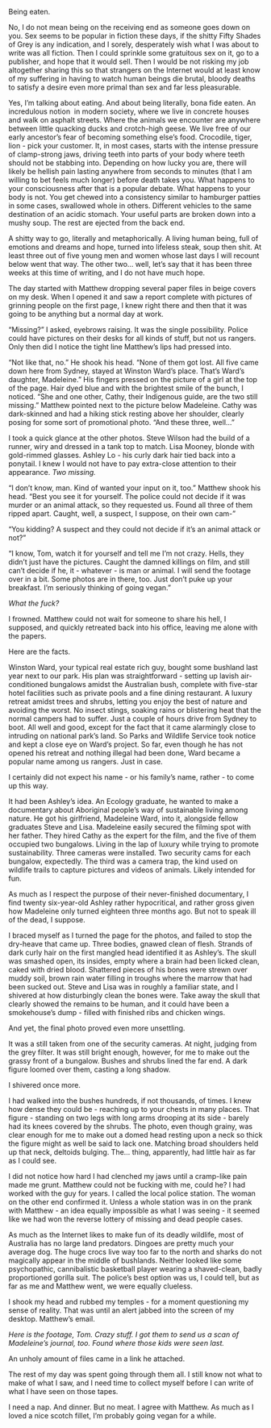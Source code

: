 Being eaten. 



No, I do not mean being on the receiving end as someone goes down on you. Sex seems to be popular in fiction these days, if the shitty Fifty Shades of Grey is any indication, and I sorely, desperately wish what I was about to write was all fiction. Then I could sprinkle some gratuitous sex on it, go to a publisher, and hope that it would sell. Then I would be not risking my job altogether sharing this so that strangers on the Internet would at least know of my suffering in having to watch human beings die brutal, bloody deaths to satisfy a desire even more primal than sex and far less pleasurable. 



Yes, I’m talking about eating. And about being literally, bona fide eaten. An incredulous notion  in modern society, where we live in concrete houses and walk on asphalt streets. Where the animals we encounter are anywhere between little quacking ducks and crotch-high geese. We live free of our early ancestor’s fear of becoming something else’s food. Crocodile, tiger, lion - pick your customer. It, in most cases, starts with the intense pressure of clamp-strong jaws, driving teeth into parts of your body where teeth should not be stabbing into. Depending on how lucky you are, there will likely be hellish pain lasting anywhere from seconds to minutes (that I am willing to bet feels much longer) before death takes you. What happens to your consciousness after that is a popular debate. What happens to your body is not. You get chewed into a consistency similar to hamburger patties in some cases, swallowed whole in others. Different vehicles to the same destination of an acidic stomach. Your useful parts are broken down into a mushy soup. The rest are ejected from the back end. 



A shitty way to go, literally and metaphorically. A living human being, full of emotions and dreams and hope, turned into lifeless steak, soup then shit. At least three out of five young men and women whose last days I will recount below went that way. The other two… well, let’s say that it has been three weeks at this time of writing, and I do not have much hope. 



The day started with Matthew dropping several paper files in beige covers on my desk. When I opened it and saw a report complete with pictures of grinning people on the first page, I knew right there and then that it was going to be anything but a normal day at work. 



“Missing?” I asked, eyebrows raising. It was the single possibility. Police could have pictures on their desks for all kinds of stuff, but not us rangers. Only then did I notice the tight line Matthew’s lips had pressed into. 



“Not like that, no.” He shook his head. “None of them got lost. All five came down here from Sydney, stayed at Winston Ward’s place. That’s Ward’s daughter, Madeleine.” His fingers pressed on the picture of a girl at the top of the page. Hair dyed blue and with the brightest smile of the bunch, I noticed. “She and one other, Cathy, their Indigenous guide, are the two still missing.” Matthew pointed next to the picture below Madeleine. Cathy was dark-skinned and had a hiking stick resting above her shoulder, clearly posing for some sort of promotional photo. “And these three, well…”



I took a quick glance at the other photos. Steve Wilson had the build of a runner, wiry and dressed in a tank top to match. Lisa Mooney, blonde with gold-rimmed glasses. Ashley Lo - his curly dark hair tied back into a ponytail. I knew I would not have to pay extra-close attention to their appearance. *Two missing.* 



“I don’t know, man. Kind of wanted your input on it, too.” Matthew shook his head. “Best you see it for yourself. The police could not decide if it was murder or an animal attack, so they requested us. Found all three of them ripped apart. Caught, well, a suspect, I suppose, on their own cam-”



“You kidding? A suspect and they could not decide if it’s an animal attack or not?” 



“I know, Tom, watch it for yourself and tell me I’m not crazy. Hells, they didn’t just have the pictures. Caught the damned killings on film, and still can’t decide if he, it - whatever - is man or animal. I will send the footage over in a bit. Some photos are in there, too. Just don’t puke up your breakfast. I’m seriously thinking of going vegan.”



*What the fuck?*



I frowned. Matthew could not wait for someone to share his hell, I supposed, and quickly retreated back into his office, leaving me alone with the papers. 



Here are the facts. 



Winston Ward, your typical real estate rich guy, bought some bushland last year next to our park. His plan was straightforward - setting up lavish air-conditioned bungalows amidst the Australian bush, complete with five-star hotel facilities such as private pools and a fine dining restaurant. A luxury retreat amidst trees and shrubs, letting you enjoy the best of nature and avoiding the worst. No insect stings, soaking rains or blistering heat that the normal campers had to suffer. Just a couple of hours drive from Sydney to boot. All well and good, except for the fact that it came alarmingly close to intruding on national park’s land. So Parks and Wildlife Service took notice and kept a close eye on Ward’s project. So far, even though he has not opened his retreat and nothing illegal had been done, Ward became a popular name among us rangers. Just in case. 



I certainly did not expect his name - or his family’s name, rather - to come up this way. 



It had been Ashley’s idea. An Ecology graduate, he wanted to make a documentary about Aboriginal people’s way of sustainable living among nature. He got his girlfriend, Madeleine Ward, into it, alongside fellow graduates Steve and Lisa. Madeleine easily secured the filming spot with her father. They hired Cathy as the expert for the film, and the five of them occupied two bungalows. Living in the lap of luxury while trying to promote sustainability. Three cameras were installed. Two security cams for each bungalow, expectedly. The third was a camera trap, the kind used on wildlife trails to capture pictures and videos of animals. Likely intended for fun. 



As much as I respect the purpose of their never-finished documentary, I find twenty six-year-old Ashley rather hypocritical, and rather gross given how Madeleine only turned eighteen three months ago. But not to speak ill of the dead, I suppose. 



I braced myself as I turned the page for the photos, and failed to stop the dry-heave that came up. Three bodies, gnawed clean of flesh. Strands of dark curly hair on the first mangled head identified it as Ashley’s. The skull was smashed open, its insides, empty where a brain had been licked clean, caked with dried blood. Shattered pieces of his bones were strewn over muddy soil, brown rain water filling in troughs where the marrow that had been sucked out. Steve and Lisa was in roughly a familiar state, and I shivered at how disturbingly clean the bones were. Take away the skull that clearly showed the remains to be human, and it could have been a smokehouse’s dump - filled with finished ribs and chicken wings. 



And yet, the final photo proved even more unsettling. 



It was a still taken from one of the security cameras. At night, judging from the grey filter. It was still bright enough, however, for me to make out the grassy front of a bungalow. Bushes and shrubs lined the far end. A dark figure loomed over them, casting a long shadow. 



I shivered once more. 



I had walked into the bushes hundreds, if not thousands, of times. I knew how dense they could be - reaching up to your chests in many places. That figure - standing on two legs with long arms drooping at its side - barely had its knees covered by the shrubs. The photo, even though grainy, was clear enough for me to make out a domed head resting upon a neck so thick the figure might as well be said to lack one. Matching broad shoulders held up that neck, deltoids bulging. The… thing, apparently, had little hair as far as I could see. 



I did not notice how hard I had clenched my jaws until a cramp-like pain made me grunt. Matthew could not be fucking with me, could he? I had worked with the guy for years. I called the local police station. The woman on the other end confirmed it. Unless a whole station was in on the prank with Matthew - an idea equally impossible as what I was seeing - it seemed like we had won the reverse lottery of missing and dead people cases. 



As much as the Internet likes to make fun of its deadly wildlife, most of Australia has no large land predators. Dingoes are pretty much your average dog. The huge crocs live way too far to the north and sharks do not magically appear in the middle of bushlands. Neither looked like some psychopathic, cannibalistic basketball player wearing a shaved-clean, badly proportioned gorilla suit. The police’s best option was us, I could tell, but as far as me and Matthew went, we were equally clueless.



I shook my head and rubbed my temples - for a moment questioning my sense of reality. That was until an alert jabbed into the screen of my desktop. Matthew’s email. 

*Here is the footage, Tom. Crazy stuff. I got them to send us a scan of Madeleine’s journal, too. Found where those kids were seen last.* 



An unholy amount of files came in a link he attached. 



The rest of my day was spent going through them all. I still know not what to make of what I saw, and I need time to collect myself before I can write of what I have seen on those tapes. 



I need a nap. And dinner. But no meat. I agree with Matthew. As much as I loved a nice scotch fillet, I’m probably going vegan for a while. 

